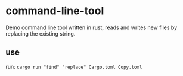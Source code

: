 # command-line-tool

Demo command line tool written in rust, reads and writes new files by replacing the existing string.

## use

run:
`cargo run "find" "replace" Cargo.toml Copy.toml`
